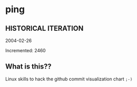 # ping

## HISTORICAL ITERATION
2004-02-26

Incremented: 2460

## What is this?? 
Linux skills to hack the github commit visualization chart `;-)`
